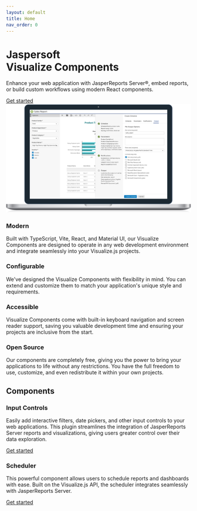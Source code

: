 ```yaml
---
layout: default
title: Home
nav_order: 0
---
```


<div id="homepage">

<div class="hero">
    <h1 class="title">Jaspersoft<br>Visualize Components</h1>
    <p class="text">Enhance your web application with JasperReports Server&#xae;, embed reports, or build custom workflows using modern React components.</p>
    <div class="cta">
        <a class="cta-text" href="pages/introduction.html">Get started</a>
    </div>
    <div class="image">
        <img src="assets/images/hero.svg">
    </div>
</div>

<div class="benefits">
    <div class="card modern">
       <h3>Modern</h3>
       <p>Built with TypeScript, Vite, React, and Material UI, our Visualize Components are designed to operate in any web development environment and integrate seamlessly into your Visualize.js projects.</p>
    </div>
    <div class="card configurable">
       <h3>Configurable</h3>
       <p>We've designed the Visualize Components with flexibility in mind. You can extend and customize them to match your application's unique style and requirements.</p>
    </div>
    <div class="card accessible">
       <h3>Accessible</h3>
       <p>Visualize Components come with built-in keyboard navigation and screen reader support, saving you valuable development time and ensuring your projects are inclusive from the start.</p>
    </div>
    <div class="card opensource">
       <h3>Open Source</h3>
       <p>Our components are completely free, giving you the power to bring your applications to life without any restrictions. You have the full freedom to use, customize, and even redistribute it within your own projects.</p>
    </div>
</div>

<div class="components">
    <h2>Components</h2>
    <div class="components-wrapper">
        <div class="card">
           <div class="image ic"></div>
           <h3>Input Controls</h3>
           <p>Easily add interactive filters, date pickers, and other input controls to your web applications. This plugin streamlines the integration of JasperReports Server reports and visualizations, giving users greater control over their data exploration.</p>
            <div class="cta">
                <a class="cta-text" href="pages/input-controls/basic-usage.html">Get started</a>
            </div>
        </div>
        <div class="card">
           <div class="image scheduler"></div>
           <h3>Scheduler</h3>
           <p>This powerful component allows users to schedule reports and dashboards with ease. Built on the Visualize.js API, the scheduler integrates seamlessly  with JasperReports Server.</p>
            <div class="cta">
                <a class="cta-text" href="">Get started</a>
            </div>
        </div>
    </div>
</div>

</div>